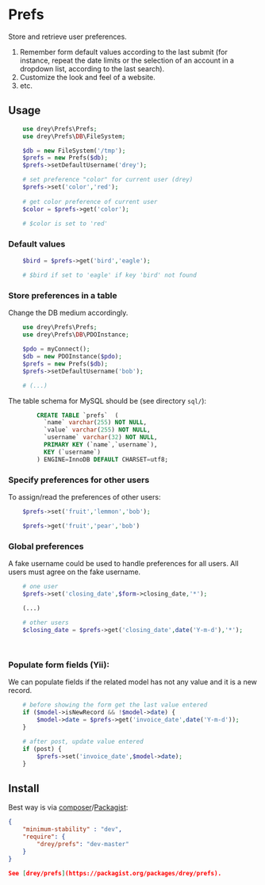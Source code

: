 # Prefs

Store and retrieve user preferences.

1. Remember form default values according
to the last submit (for instance, repeat the date limits
or the selection of an account in a dropdown 
list, according to the last search).
1. Customize the look and
feel of a website. 
1. etc.


## Usage


```php
    use drey\Prefs\Prefs;
    use drey\Prefs\DB\FileSystem;

    $db = new FileSystem('/tmp');
    $prefs = new Prefs($db);
    $prefs->setDefaultUsername('drey');

    # set preference "color" for current user (drey)
    $prefs->set('color','red');
    
    # get color preference of current user
    $color = $prefs->get('color');
    
    # $color is set to 'red'
```

### Default values

```php
    $bird = $prefs->get('bird','eagle');
    
    # $bird if set to 'eagle' if key 'bird' not found
```

### Store preferences in a table

Change the DB medium accordingly.

```php
    use drey\Prefs\Prefs;
    use drey\Prefs\DB\PDOInstance;

    $pdo = myConnect();
    $db = new PDOInstance($pdo);
    $prefs = new Prefs($db);
    $prefs->setDefaultUsername('bob');

    # (...)
```

The table schema for MySQL should be (see directory `sql/`):

```sql
        CREATE TABLE `prefs`  (
          `name` varchar(255) NOT NULL,
          `value` varchar(255) NOT NULL,
          `username` varchar(32) NOT NULL,
          PRIMARY KEY (`name`,`username`),
          KEY (`username`)
        ) ENGINE=InnoDB DEFAULT CHARSET=utf8;
```


### Specify preferences for other users

To assign/read the preferences of other users:

```php
    $prefs->set('fruit','lemmon','bob');

    $prefs->get('fruit','pear','bob')
```

### Global preferences

A fake username could be used to handle preferences for all users. All
users must agree on the fake username.

```php
    # one user
    $prefs->set('closing_date',$form->closing_date,'*');

    (...)

    # other users
    $closing_date = $prefs->get('closing_date',date('Y-m-d'),'*');
   
 
```

### Populate form fields (Yii):

We can populate fields if the related model has not any value and it is a new record.

```php
    # before showing the form get the last value entered
    if ($model->isNewRecord && !$model->date) {
        $model->date = $prefs->get('invoice_date',date('Y-m-d'));
    }

    # after post, update value entered
    if (post) {
        $prefs->set('invoice_date',$model->date);
    }
```


## Install

Best way is via [composer](https://getcomposer.org/)/[Packagist](https://packagist.org/):

``` json
{
    "minimum-stability" : "dev",
    "require": {
        "drey/prefs": "dev-master"
    }
}

See [drey/prefs](https://packagist.org/packages/drey/prefs).
```


